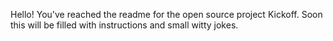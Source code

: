 Hello! You've reached the readme for the open source project Kickoff.
Soon this will be filled with instructions and small witty jokes.